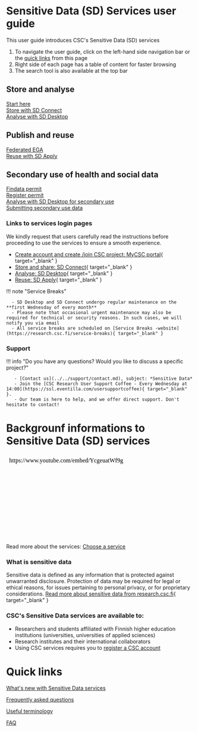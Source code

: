 
# Sensitive Data (SD) Services user guide

This user guide introduces CSC's Sensitive Data (SD) services

1. To navigate the user guide, click on the left-hand side navigation bar or the [quick links](#quick-links) from this page
2. Right side of each page has a table of content for faster browsing
3. The search tool is also available at the top bar



<div class="quick-links-container">
  <div class="quick-links-topic">
    <span class="quick-links-title"><h2>Store and analyse</h2></span>
    <div class="quick-links-item">
      <a class="quick-link" target="_self" href="sd-access/">Start here</a>
    </div>
    <div class="quick-links-item">
      <a class="quick-link" target="_self" href="sd_connect/">Store with SD Connect</a>
    </div>
    <div class="quick-links-item">
      <a class="quick-link" target="_self" href="sd_desktop/">Analyse with SD Desktop</a>
    </div>
  </div>
  <div class="quick-links-topic">
    <span class="quick-links-title"><h2>Publish and reuse</h2></span>
    <div class="quick-links-item">
      <a class="quick-link" target="_self" href="federatedega/">Federated EGA</a>
    </div>
    <div class="quick-links-item">
      <a class="quick-link" target="_self" href="sd-apply/">Reuse with SD Apply</a>
    </div>
  </div>
   <div class="quick-links-topic">
    <span class="quick-links-title"><h2>Secondary use of health and social data</h2></span>
    <div class="quick-links-item">
      <a class="quick-link" target="_self" href="findata-permit/">Findata permit</a>
    </div>
    <div class="quick-links-item">
      <a class="quick-link" target="_self" href="single-register-permit/">Register permit</a>
    </div>
    <div class="quick-links-item">
      <a class="quick-link" target="_self" href="sd-desktop-audited/">Analyse with SD Desktop for secondary use</a>
    </div>
    <div class="quick-links-item">
      <a class="quick-link" target="_self" href="single-register-submission/">Submitting secondary use data</a>
    </div>
  </div>
</div>


### Links to services login pages

We kindly request that users carefully read the instructions before proceeding to use the services to ensure a smooth experience. 

* [ Create account and create /join CSC project: MyCSC portal](https://my.csc.fi/welcome){ target="_blank" }
* [ Store and share: SD Connect](https://sd-connect.csc.fi/){ target="_blank" }
* [Analyse: SD Desktop](https://sd-desktop.csc.fi){ target="_blank" }
* [Reuse: SD Apply](https://sd-apply.csc.fi/){ target="_blank" }

!!! note "Service Breaks"
   
      - SD Desktop and SD Connect undergo regular maintenance on the **first Wednesday of every month**
      - Please note that occasional urgent maintenance may also be required for technical or security reasons. In such cases, we will notify you via email
      - All service breaks are scheduled on [Service Breaks -website](https://research.csc.fi/service-breaks){ target="_blank" } 

### Support

!!! info "Do you have any questions? Would you like to discuss a specific project?"
       
       - [Contact us](../../support/contact.md), subject: *Sensitive Data*
       - Join the [CSC Research User Support Coffee - Every Wednesday at 14:00](https://ssl.eventilla.com/usersupportcoffee){ target="_blank" }. 
       - Our team is here to help, and we offer direct support. Don't hesitate to contact!



#  Backgrounf informations to Sensitive Data (SD) services

<iframe width="400" height="225" srcdoc="https://www.youtube.com/embed/YcgeuatWf9g" title="Introducing CSC Sensitive Data Services" frameborder="0" allow="accelerometer; autoplay; clipboard-write; encrypted-media; gyroscope; picture-in-picture; web-share" allowfullscreen></iframe>

Read more about the services: [Choose a service](choose-a-service.md)

### What is sensitive data
Sensitive data is defined as any information that is protected against unwarranted disclosure. Protection of data may be required for legal or ethical reasons, for issues pertaining to personal privacy, or for proprietary considerations.
[Read more about sensitive data from research.csc.fi](https://research.csc.fi/definition-of-sensitive-data){ target="_blank" }

### CSC's Sensitive Data services are available to:

- Researchers and students affiliated with Finnish higher education institutions (universities, universities of applied sciences)
- Research institutes and their international collaborators
- Using CSC services requires you to [register a CSC account](../../accounts/index.md#getting-access)


# Quick links

[What's new with Sensitive Data services](../../support/wn/data-new.md)

[Frequently asked questions](../../support/faq/)

[Useful terminology](sd-terminology.md)

[FAQ](../../support/faq/)
